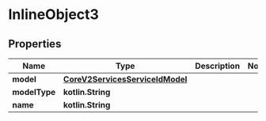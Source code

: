 
# InlineObject3

## Properties
Name | Type | Description | Notes
------------ | ------------- | ------------- | -------------
**model** | [**CoreV2ServicesServiceIdModel**](CoreV2ServicesServiceIdModel.md) |  | 
**modelType** | **kotlin.String** |  | 
**name** | **kotlin.String** |  | 



